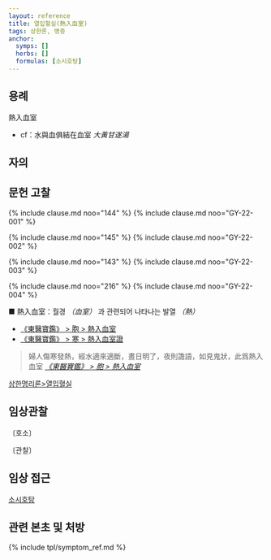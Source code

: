 ```yaml
---
layout: reference
title: 열입혈실(熱入血室)
tags: 상한론, 병증
anchor:
  symps: []
  herbs: []
  formulas: [소시호탕]
---
```



## 용례

熱入血室
* cf：水與血俱結在血室 _大黃甘遂湯_

## 자의



## 문헌 고찰

{% include clause.md noo="144" %}
{% include clause.md noo="GY-22-001" %}

{% include clause.md noo="145" %}
{% include clause.md noo="GY-22-002" %}

{% include clause.md noo="143" %}
{% include clause.md noo="GY-22-003" %}

{% include clause.md noo="216" %}
{% include clause.md noo="GY-22-004" %}


■ 熱入血室：월경 _（血室）_ 과 관련되어 나타나는 발열 _（熱）_
* [《東醫寶鑑》 > 胞 > 熱入血室](https://mediclassics.kr/books/8/volume/3#content_1372)
* [《東醫寶鑑》 > 寒 > 熱入血室證](https://mediclassics.kr/books/8/volume/11#content_225)

> 婦人傷寒發熱，經水適來適斷，晝日明了，夜則譫語，如見鬼狀，此爲熱入血室 _[《東醫寶鑑》 > 胞 > 熱入血室](https://mediclassics.kr/books/8/volume/3#content_1372)_


[상한명리론>열입혈실]({{site.baseurl}}/reference/Books/Etc/상한명리론#열입혈실)

## 임상관찰

〔호소〕


〔관찰〕


## 임상 접근

[소시호탕]({{site.formulaurl}}/소시호탕)

## 관련 본초 및 처방


{% include tpl/symptom_ref.md %}
